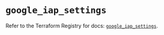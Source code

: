 # `google_iap_settings`

Refer to the Terraform Registry for docs: [`google_iap_settings`](https://registry.terraform.io/providers/hashicorp/google-beta/6.19.0/docs/resources/google_iap_settings).
